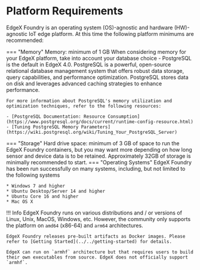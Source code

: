 # Platform Requirements

EdgeX Foundry is an operating system (OS)-agnostic and hardware (HW)-agnostic IoT edge platform. At this time the following platform minimums are recommended:

=== "Memory"
    Memory: minimum of 1 GB
    When considering memory for your EdgeX platform, take into account your database choice - PostgreSQL is the default in EdgeX 4.0. PostgreSQL is a powerful, open-source relational database management system that offers robust data storage, query capabilities, and performance optimization. PostgreSQL stores data on disk and leverages advanced caching strategies to enhance performance.

    For more information about PostgreSQL's memory utilization and optimization techniques, refer to the following resources:

    - [PostgreSQL Documentation: Resource Consumption](https://www.postgresql.org/docs/current/runtime-config-resource.html)
    - [Tuning PostgreSQL Memory Parameters](https://wiki.postgresql.org/wiki/Tuning_Your_PostgreSQL_Server)
    
=== "Storage"
    Hard drive space: minimum of 3 GB of space to run the EdgeX Foundry containers, but you may want more depending on how long sensor and device data is to be retained.  Approximately 32GB of storage is minimally recommended to start.
=== "Operating Systems"
    EdgeX Foundry has been run successfully on many systems, including, but not limited to the following systems

    * Windows 7 and higher
    * Ubuntu Desktop/Server 14 and higher
    * Ubuntu Core 16 and higher
    * Mac OS X

!!! Info
    EdgeX Foundry runs on various distributions and / or versions of Linux, Unix, MacOS, Windows, etc. However, the community only supports the platform on `amd64` (x86-64) and `arm64` architectures.

    EdgeX Foundry releases pre-built artifacts as Docker images. Please refer to [Getting Started](../../getting-started) for details.
    
    EdgeX can run on `armhf` architecture but that requires users to build their own executables from source. EdgeX does not officially support `armhf`.

